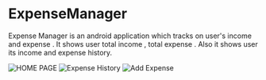 # ExpenseManager

Expense Manager is an android application which tracks on user's income and expense . 
It shows user total income , total expense . Also it shows user its income and expense history.


![HOME PAGE](https://drive.google.com/open?id=1n_fteW_71C0acw2B3lKebg5E0YCq8_wk)
![Expense History](https://drive.google.com/open?id=1ltojgC_D7g6fHHb9gCeiyjpUIwnXzThb)
![Add Expense](https://drive.google.com/open?id=1SPacjsq7N4OhK2OElt2xTPiCvQFqrmi-)
